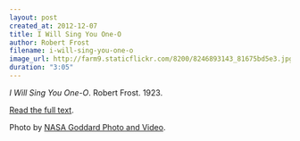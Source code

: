 ```yaml
---
layout: post
created_at: 2012-12-07
title: I Will Sing You One-O
author: Robert Frost
filename: i-will-sing-you-one-o
image_url: http://farm9.staticflickr.com/8200/8246893143_81675bd5e3.jpg
duration: "3:05"
---
```


_I Will Sing You One-O_.  Robert Frost.  1923.

[Read the full text](http://www.ketzle.com/frost/singoneo.htm).

Photo by [NASA Goddard Photo and Video](http://www.flickr.com/photos/gsfc/8246893143/in/set-72157632175125121/).

